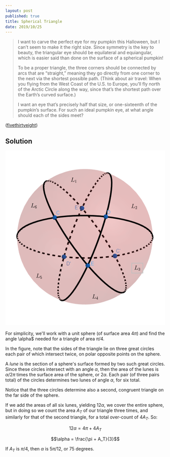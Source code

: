 ```yaml
---
layout: post
published: true
title: Spherical Triangle
date: 2019/10/25
---
```


>I want to carve the perfect eye for my pumpkin this Halloween, but I can’t seem to make it the right size. Since symmetry is the key to beauty, the triangular eye should be equilateral and equiangular, which is easier said than done on the surface of a spherical pumpkin!
>
>To be a proper triangle, the three corners should be connected by arcs that are “straight,” meaning they go directly from one corner to the next via the shortest possible path. (Think about air travel: When you flying from the West Coast of the U.S. to Europe, you’ll fly north of the Arctic Circle along the way, since that’s the shortest path over the Earth’s curved surface.)
>
>I want an eye that’s precisely half that size, or one-sixteenth of the pumpkin’s surface. For such an ideal pumpkin eye, at what angle should each of the sides meet?

<!--more-->

([fivethirtyeight](https://fivethirtyeight.com/features/can-you-carve-the-perfect-pumpkin/))

## Solution

![Spherical triangle.](/img/SphericalTriangle.PNG)

For simplicity, we'll work with a unit sphere (of surface area $4\pi$) and find the angle \alpha$ needed for a triangle of area $\pi/4$.

In the figure, note that the sides of the triangle lie on three great circles each pair of which intersect twice, on polar opposite points on the sphere. 

A *lune* is the section of a sphere's surface formed by two such great circles. Since these circles intersect with an angle $\alpha$, then the area of the lunes is $\alpha/2\pi$ times the surface area of the sphere, or $2\alpha$. Each pair (of three pairs total) of the circles determines two lunes of angle $\alpha$, for six total. 

Notice that the three circles determine also a second, congruent triangle on the far side of the sphere.

If we add the areas of all six lunes, yielding $12\alpha$, we cover the entire sphere, but in doing so we count the area $A_T$ of our triangle three times, and similarly for that of the second triangle, for a total over-count of $4A_T$. So:

$$12\alpha = 4\pi + 4A_T$$

$$\alpha = \frac{\pi + A_T}{3}$$

If $A_T$ is $\pi/4$, then $\alpha$ is $5\pi/12$, or 75 degrees.

<br>
